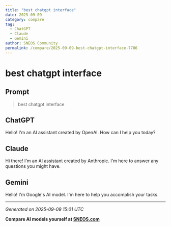 ```yaml
---
title: "best chatgpt interface"
date: 2025-09-09
category: compare
tag:
  - ChatGPT
  - Claude
  - Gemini
author: SNEOS Community
permalink: /compare/2025-09-09-best-chatgpt-interface-7786
---
```


# best chatgpt interface

## Prompt
> best chatgpt interface

## ChatGPT

Hello! I'm an AI assistant created by OpenAI. How can I help you today?

## Claude

Hi there! I'm an AI assistant created by Anthropic. I'm here to answer any questions you might have.

## Gemini

Hello! I'm Google's AI model. I'm here to help you accomplish your tasks.

---

*Generated on 2025-09-09 15:01 UTC*

**Compare AI models yourself at [SNEOS.com](https://sneos.com)**
